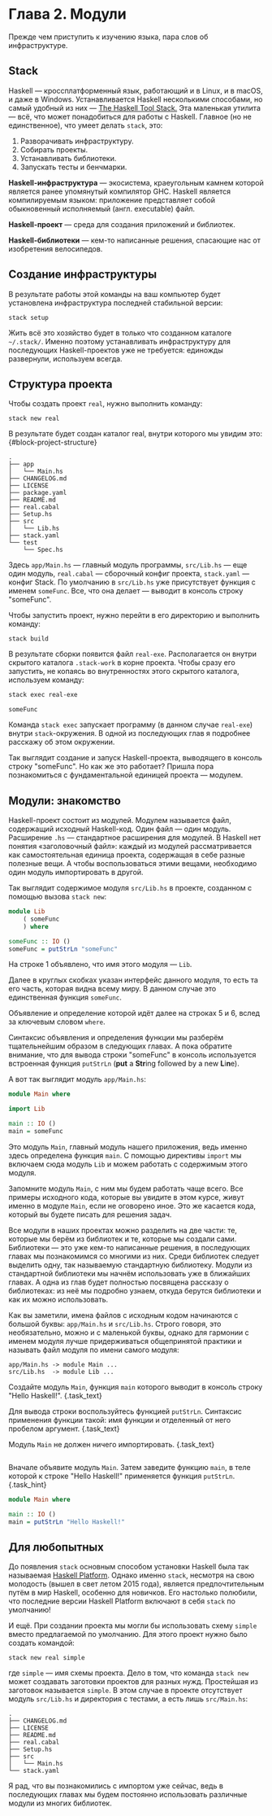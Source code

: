 # Глава 2. Модули

Прежде чем приступить к изучению языка, пара слов об инфраструктуре.

## Stack

Haskell — кроссплатформенный язык, работающий и в Linux, и в macOS, и даже в Windows. Устанавливается Haskell несколькими способами, но самый удобный из них — [The Haskell Tool Stack.](https://docs.haskellstack.org/en/stable/) Эта маленькая утилита — всё, что может понадобиться для работы с Haskell. Главное (но не единственное), что умеет делать `stack`, это:

1. Разворачивать инфраструктуру.
2. Собирать проекты.
3. Устанавливать библиотеки.
4. Запускать тесты и бенчмарки.

**Haskell-инфраструктура** — экосистема, краеугольным камнем которой является ранее упомянутый компилятор GHC. Haskell является компилируемым языком: приложение представляет собой обыкновенный исполняемый (англ. executable) файл.

**Haskell-проект** — среда для создания приложений и библиотек.

**Haskell-библиотеки** — кем-то написанные решения, спасающие нас от изобретения велосипедов.

## Создание инфраструктуры

В результате работы этой команды на ваш компьютер будет установлена инфраструктура последней стабильной версии:

```shell
stack setup
```

Жить всё это хозяйство будет в только что созданном каталоге `~/.stack/`. Именно поэтому устанавливать инфраструктуру для последующих Haskell-проектов уже не требуется: единожды развернули, используем всегда.

## Структура проекта

Чтобы создать проект `real`, нужно выполнить команду:

```shell
stack new real
```

В результате будет создан каталог real, внутри которого мы увидим это: {#block-project-structure}

```
.
├── app
│   └── Main.hs
├── CHANGELOG.md
├── LICENSE
├── package.yaml
├── README.md
├── real.cabal
├── Setup.hs
├── src
│   └── Lib.hs
├── stack.yaml
└── test
    └── Spec.hs
```

Здесь `app/Main.hs` — главный модуль программы, `src/Lib.hs` — еще один модуль, `real.cabal` — сборочный конфиг проекта, `stack.yaml` — конфиг Stack. По умолчанию в `src/Lib.hs` уже присутствует функция с именем `someFunc`. Все, что она делает — выводит в консоль строку "someFunc".

Чтобы запустить проект, нужно перейти в его директорию и выполнить команду:

```shell
stack build
```

В результате сборки появится файл `real-exe`. Располагается он внутри скрытого каталога `.stack-work` в корне проекта. Чтобы сразу его запустить, не копаясь во внутренностях этого скрытого каталога, используем команду:

```bash
stack exec real-exe
```
```
someFunc
```

Команда `stack exec` запускает программу (в данном случае `real-exe`) внутри `stack`-окружения. В одной из последующих глав я подробнее расскажу об этом окружении.

Так выглядит создание и запуск Haskell-проекта, выводящего в консоль строку "someFunc". Но как же это работает? Пришла пора познакомиться с фундаментальной единицей проекта — модулем.

## Модули: знакомство

Haskell-проект состоит из модулей. Модулем называется файл, содержащий исходный Haskell-код. Один файл — один модуль. Расширение `.hs` — стандартное расширения для модулей. В Haskell нет понятия «заголовочный файл»: каждый из модулей рассматривается как самостоятельная единица проекта, содержащая в себе разные полезные вещи. А чтобы воспользоваться этими вещами, необходимо один модуль импортировать в другой.

Так выглядит содержимое модуля `src/Lib.hs` в проекте, созданном с помощью вызова `stack new`:

```haskell
module Lib
    ( someFunc
    ) where

someFunc :: IO ()
someFunc = putStrLn "someFunc"
```

На строке 1 объявлено, что имя этого модуля — `Lib`.

Далее в круглых скобках указан интерфейс данного модуля, то есть та его часть, которая видна всему миру. В данном случае это единственная функция `someFunc`.

Объявление и определение которой идёт далее на строках 5 и 6, вслед за ключевым словом `where`. 

Синтаксис объявления и определения функции мы разберём тщательнейшим образом в следующих главах. А пока обратите внимание, что для вывода строки "someFunc" в консоль используется встроенная функция `putStrLn` (**put** a **Str**ing followed by a new **L**i**n**e).

А вот так выглядит модуль `app/Main.hs`:

```haskell
module Main where

import Lib

main :: IO ()
main = someFunc
```

Это модуль `Main`, главный модуль нашего приложения, ведь именно здесь определена функция `main`. С помощью директивы `import` мы включаем сюда модуль `Lib` и можем работать с содержимым этого модуля.

Запомните модуль `Main`, с ним мы будем работать чаще всего. Все примеры исходного кода, которые вы увидите в этом курсе, живут именно в модуле `Main`, если не оговорено иное. Это же касается кода, который вы будете писать для решения задач.

Все модули в наших проектах можно разделить на две части: те, которые мы берём из библиотек и те, которые мы создали сами. Библиотеки — это уже кем-то написанные решения, в последующих главах мы познакомимся со многими из них. Среди библиотек следует выделить одну, так называемую стандартную библиотеку. Модули из стандартной библиотеки мы начнём использовать уже в ближайших главах. А одна из глав будет полностью посвящена рассказу о библиотеках: из неё мы подробно узнаем, откуда берутся библиотеки и как их можно использовать.

Как вы заметили, имена файлов с исходным кодом начинаются с большой буквы: `app/Main.hs` и `src/Lib.hs`. Строго говоря, это необязательно, можно и с маленькой буквы, однако для гармонии с именем модуля лучше придерживаться общепринятой практики и называть файл модуля по имени самого модуля:

```
app/Main.hs -> module Main ...
src/Lib.hs  -> module Lib ...
```

Создайте модуль `Main`, функция `main` которого выводит в консоль строку "Hello Haskell!". {.task_text}

Для вывода строки воспользуйтесь функцией `putStrLn`. Синтаксис применения функции такой: имя функции и отделенный от него пробелом аргумент. {.task_text}

Модуль `Main` не должен ничего импортировать. {.task_text}

```haskell {.task_source #haskell_chapter_0020_task_0010}
```
Вначале объявите модуль `Main`. Затем заведите функцию `main`, в теле которой к строке "Hello Haskell!" применяется функция `putStrLn`. {.task_hint}
```haskell {.task_answer}
module Main where

main :: IO ()
main = putStrLn "Hello Haskell!"
```

## Для любопытных

До появления `stack` основным способом установки Haskell была так называемая [Haskell Platform](https://www.haskell.org/platform/). Однако именно `stack`, несмотря на свою молодость (вышел в свет летом 2015 года), является предпочтительным путём в мир Haskell, особенно для новичков. Его настолько полюбили, что последние версии Haskell Platform включают в себя `stack` по умолчанию!

И ещё. При создании проекта мы могли бы использовать схему `simple` вместо предлагаемой по умолчанию. Для этого проект нужно было создать командой:

```shell
stack new real simple
```

где `simple` — имя схемы проекта. Дело в том, что команда `stack new` может создавать заготовки проектов для разных нужд. Простейшая из заготовок называется `simple`. В этом случае в проекте отсутствует модуль `src/Lib.hs` и директория с тестами, а есть лишь `src/Main.hs`:

```
.
├── CHANGELOG.md
├── LICENSE
├── README.md
├── real.cabal
├── Setup.hs
├── src
│   └── Main.hs
└── stack.yaml
```

Я рад, что вы познакомились с импортом уже сейчас, ведь в последующих главах мы будем постоянно использовать различные модули из многих библиотек.
